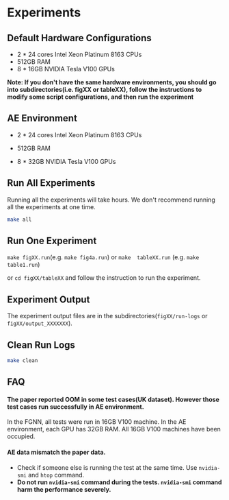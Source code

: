 # Experiments

## Default Hardware Configurations
- 2 * 24 cores Intel Xeon Platinum 8163 CPUs
- 512GB RAM
- 8 * 16GB NVIDIA Tesla V100 GPUs

**Note: If you don't have the same hardware environments, you should go into subdirectories(i.e. figXX or tableXX), follow the instructions to modify some script configurations, and then run the experiment**



## AE Environment
- 2 * 24 cores Intel Xeon Platinum 8163 CPUs

- 512GB RAM

- 8 * 32GB NVIDIA Tesla V100 GPUs

  


## Run All Experiments

Running all the experiments will take hours. 
We don't recommend running  all the experiments at one time.


```sh
make all
```



## Run One Experiment

`make figXX.run`(e.g. `make fig4a.run`) or `make  tableXX.run` (e.g. `make table1.run`)

or `cd figXX/tableXX` and follow the instruction to run the experiment.



## Experiment Output

The experiment output files are in the subdirectories(`figXX/run-logs` or `figXX/output_XXXXXXX`).



## Clean Run Logs

```sh
make clean
```



## FAQ

####  The paper reported OOM in some test cases(UK dataset). However those test cases run successfully  in AE environment.

In the FGNN, all tests were run in 16GB V100 machine. In the AE environment, each GPU has 32GB RAM. All 16GB V100 machines have been occupied.



#### AE data mismatch the paper data.

- Check if someone else is running the test at the same time. Use `nvidia-smi` and `htop` command.
- **Do not run `nvidia-smi` command during the tests. `nvidia-smi` command harm the performance severely.**